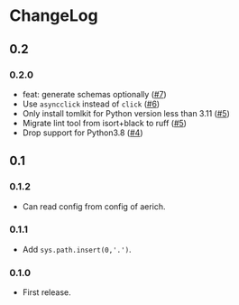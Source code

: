 # ChangeLog

## 0.2

### 0.2.0

- feat: generate schemas optionally ([#7])
- Use `asyncclick` instead of `click` ([#6])
- Only install tomlkit for Python version less than 3.11 ([#5])
- Migrate lint tool from isort+black to ruff ([#5])
- Drop support for Python3.8 ([#4])

[#7]: https://github.com/tortoise/tortoise-cli/pull/7
[#6]: https://github.com/tortoise/tortoise-cli/pull/6
[#5]: https://github.com/tortoise/tortoise-cli/pull/5
[#4]: https://github.com/tortoise/tortoise-cli/pull/4

## 0.1

### 0.1.2

- Can read config from config of aerich.

### 0.1.1

- Add `sys.path.insert(0,'.')`.

### 0.1.0

- First release.
